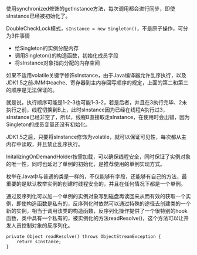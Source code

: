 使用synchronized修饰的getInstance方法，每次调用都会进行同步，即使sInstance已经被初始化了。

DoubleCheckLock模式，``sInstance = new Singleton()``，不是原子操作，可分为3件事情
+ 给Singleton的实例分配内存
+ 调用Singleton()的构造函数，初始化成员字段
+ 将sInstance对象指向分配的内存空间

如果不适用volatile关键字修饰sInstance，由于Java编译器允许乱序执行，以及JDK1.5之前JMM中cache、寄存器到主内存回写顺序的规定，上面的第二和第三的顺序是无法保证的。

就是说，执行顺序可能是1-2-3也可能1-3-2，若是后者，并且在3执行完毕、2未执行之前，线程切换到B上，此时sInstance因为已经在线程A执行过3，sInstance已经非空了，所以，线程B直接取走sInstance，在使用时会出错，因为Singleton的成员变量还没有初始化。

JDK1.5之后，只要将sInstance修饰为volatile，就可以保证可见性，每次都从主内存中读取，并且禁止乱序执行。

InitalizingOnDemandHolder按需加载，可以确保线程安全，同时保证了实例对象的唯一性，同时也延迟了单例的初始化，是推荐使用的单例实现方式。

枚举在Java中与普通的类是一样的，不仅能够有字段，还能够有自己的方法，最重要的是默认枚举实例的创建时线程安全的，并且在任何情况下都是一个单例。

通过反序列化可以加一个单例的实例对象写到磁盘再读回来从而有效的获取一个实例，即使构造函数是私有的，反序列化时依然可以通过特殊的途径去创建类的一个新的实例，相当于调用该类的构造函数，反序列化操作提供了一个很特别的hook函数，类中具有一个私有的，被实例化的方法readResolve()，这个方法可以让开发人员控制对象的反序列化。

```
private Object readResolve() throws ObjectStreamException {
    return sInstance;
}
```